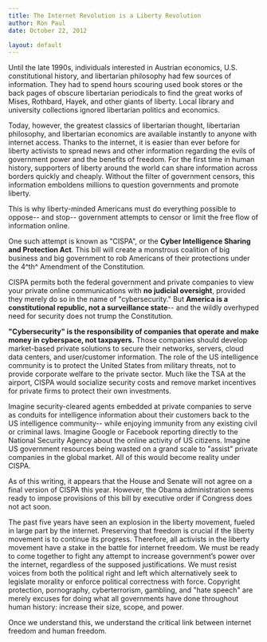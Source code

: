 ```yaml
---
title: The Internet Revolution is a Liberty Revolution
author: Ron Paul
date: October 22, 2012

layout: default
---
```


Until the late 1990s, individuals interested in Austrian economics, U.S.
constitutional history, and libertarian philosophy had few sources of
information.  They had to spend hours scouring used book stores or the
back pages of obscure libertarian periodicals to find the great works of
Mises, Rothbard, Hayek, and other giants of liberty.  Local library and
university collections ignored libertarian politics and economics. 

Today, however, the greatest classics of libertarian thought,
libertarian philosophy, and libertarian economics are available
instantly to anyone with internet access.  Thanks to the internet, it is
easier than ever before for liberty activists to spread news and other
information regarding the evils of government power and the benefits of
freedom.  For the first time in human history, supporters of liberty
around the world can share information across borders quickly and
cheaply.  Without the filter of government censors, this information
emboldens millions to question governments and promote liberty. 

This is why liberty-minded Americans must do everything possible to
oppose-- and stop-- government attempts to censor or limit the free flow
of information online.

One such attempt is known as "CISPA", or the **Cyber Intelligence
Sharing and Protection Act**. This bill will create a monstrous
coalition of big business and big government to rob Americans of their
protections under the 4^th^ Amendment of the Constitution.

CISPA permits both the federal government and private companies to view your
private online communications with **no judicial oversight**, provided they
merely do so in the name of "cybersecurity." But **America is a constitutional
republic, not a surveillance state**-- and the wildly overhyped need for
security does not trump the Constitution.

**"Cybersecurity" is the responsibility of companies that operate and
make money in cyberspace, not taxpayers.**  Those companies should
develop market-based private solutions to secure their networks,
servers, cloud data centers, and user/customer information.  The role of
the US intelligence community is to protect the United States from
military threats, not to provide corporate welfare to the private
sector.  Much like the TSA at the airport, CISPA would socialize
security costs and remove market incentives for private firms to protect
their own investments.

Imagine security-cleared agents embedded at private companies to serve
as conduits for intelligence information about their customers back to
the US intelligence community-- while enjoying immunity from any
existing civil or criminal laws. Imagine Google or Facebook reporting
directly to the National Security Agency about the online activity of US
citizens.  Imagine US government resources being wasted on a grand scale
to "assist" private companies in the global market.  All of this would
become reality under CISPA.

As of this writing, it appears that the House and Senate will not agree
on a final version of CISPA this year. However, the Obama administration
seems ready to impose provisions of this bill by executive order if
Congress does not act soon. 

The past five years have seen an explosion in the liberty movement,
fueled in large part by the internet. Preserving that freedom is crucial
if the liberty movement is to continue its progress. Therefore, all
activists in the liberty movement have a stake in the battle for
internet freedom. We must be ready to come together to fight any attempt
to increase government’s power over the internet, regardless of the
supposed justifications. We must resist voices from both the political
right and left which alternatively seek to legislate morality or enforce
political correctness with force.   Copyright protection, pornography,
cyberterrorism, gambling, and "hate speech" are merely excuses for doing
what all governments have done throughout human history: increase their
size, scope, and power. 

Once we understand this, we understand the critical link between
internet freedom and human freedom.
